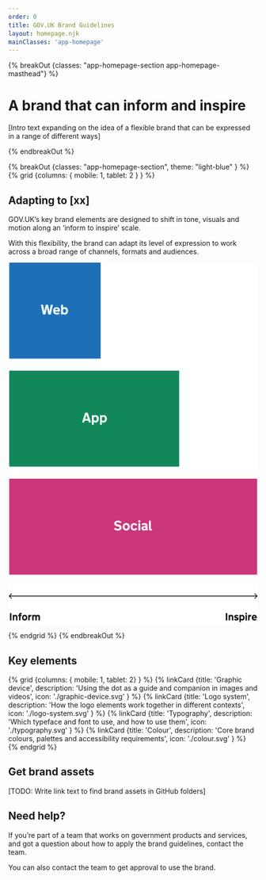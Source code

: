 ```yaml
---
order: 0
title: GOV.UK Brand Guidelines
layout: homepage.njk
mainClasses: 'app-homepage'
---
```


{% breakOut {classes: "app-homepage-section app-homepage-masthead"} %}

<div class="govuk-grid-row">
<div class="govuk-grid-column-two-thirds-from-desktop">

# A brand that can inform and inspire

[Intro text expanding on the idea of a flexible brand that can be expressed in a range of different ways]

</div>
</div>

{% endbreakOut %}

{% breakOut {classes: "app-homepage-section", theme: "light-blue" } %}
{% grid {columns: { mobile: 1, tablet: 2 } } %}

<div>

## Adapting to [xx]

GOV.UK’s key brand elements are designed to shift in tone, visuals and motion along an ‘inform to inspire’ scale.

With this flexibility, the brand can adapt its level of expression to work across a broad range of channels, formats and audiences.

</div>
<div>

![](./inform-inspire.svg)

</div>
{% endgrid %}
{% endbreakOut %}

<div class="govuk-grid-row app-homepage-section">
<div class="govuk-grid-column-two-thirds-from-desktop">

## Key elements

{% grid {columns: { mobile: 1, tablet: 2} } %}
{% linkCard {title: 'Graphic device', description: 'Using the dot as a guide and companion in images and videos', icon: './graphic-device.svg' } %}
{% linkCard {title: 'Logo system', description: 'How the logo elements work together in different contexts', icon: './logo-system.svg' } %}
{% linkCard {title: 'Typography', description: 'Which typeface and font to use, and how to use them', icon: './typography.svg' } %}
{% linkCard {title: 'Colour', description: 'Core brand colours, palettes and accessibility requirements', icon: './colour.svg' } %}
{% endgrid %}

</div>
<div class="govuk-grid-column-one-third-from-desktop">

## Get brand assets

[TODO: Write link text to find brand assets in GitHub folders]

## Need help?

If you’re part of a team that works on government products and services, and got a question about how to apply the brand guidelines, contact the team.

You can also contact the team to get approval to use the brand.

</div>
</div>

